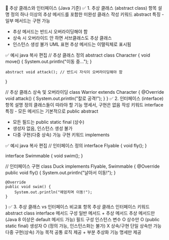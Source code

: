 🔷 추상 클래스와 인터페이스 (Java 기준)
✅ 1. 추상 클래스 (abstract class)
항목	설명
정의	하나 이상의 추상 메서드를 포함한 미완성 클래스
작성 키워드	abstract
특징	- 일부 메서드는 구현 가능
- 추상 메서드는 반드시 오버라이딩해야 함
- 상속 시 오버라이드 안 하면 서브클래스도 추상 클래스
- 인스턴스 생성 불가
  UML 표현	추상 메서드는 이탤릭체로 표시됨

✅ 예시
java
복사
편집
// 추상 클래스 정의
abstract class Character {
void move() {
System.out.println("이동 중...");
}

    abstract void attack(); // 반드시 자식이 오버라이딩해야 함
}

// 추상 클래스 상속 및 오버라이딩
class Warrior extends Character {
@Override
void attack() {
System.out.println("칼로 공격!");
}
}
✅ 2. 인터페이스 (interface)
항목	설명
정의	클래스들이 따라야 할 기능 명세서, 구현은 없음
작성 키워드	interface
특징	- 모든 메서드는 기본적으로 public abstract
- 모든 필드는 public static final (상수)
- 생성자 없음, 인스턴스 생성 불가
- 다중 구현(다중 상속) 가능
  구현 키워드	implements

✅ 예시
java
복사
편집
// 인터페이스 정의
interface Flyable {
void fly();
}

interface Swimmable {
void swim();
}

// 인터페이스 구현
class Duck implements Flyable, Swimmable {
@Override
public void fly() {
System.out.println("날아서 이동!");
}

    @Override
    public void swim() {
        System.out.println("헤엄치며 이동!");
    }
}
✅ 3. 추상 클래스 vs 인터페이스 비교표
항목	추상 클래스	인터페이스
키워드	abstract class	interface
메서드 구성	일반 메서드 + 추상 메서드	추상 메서드만 (Java 8 이상은 default 메서드 가능)
필드 구성	인스턴스 변수 O	상수만 O (public static final)
생성자	O (정의 가능, 인스턴스화는 불가)	X
상속/구현	단일 상속만 가능	다중 구현(상속) 가능
목적	공통 로직 제공 + 부분 추상화	기능 명세만 제공
